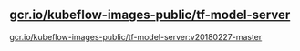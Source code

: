 
[gcr.io/kubeflow-images-public/tf-model-server](https://hub.docker.com/r/anjia0532/kubeflow-images-public.tf-model-server/tags/)
-----


[gcr.io/kubeflow-images-public/tf-model-server:v20180227-master](https://hub.docker.com/r/anjia0532/kubeflow-images-public.tf-model-server/tags/)


